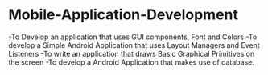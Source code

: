 # Mobile-Application-Development

   -To Develop an application that uses GUI components, Font and Colors
   -To develop a Simple Android Application that uses Layout Managers and Event Listeners
   -To write an application that draws Basic Graphical Primitives on the screen
   -To develop a Android Application that makes use of database.

